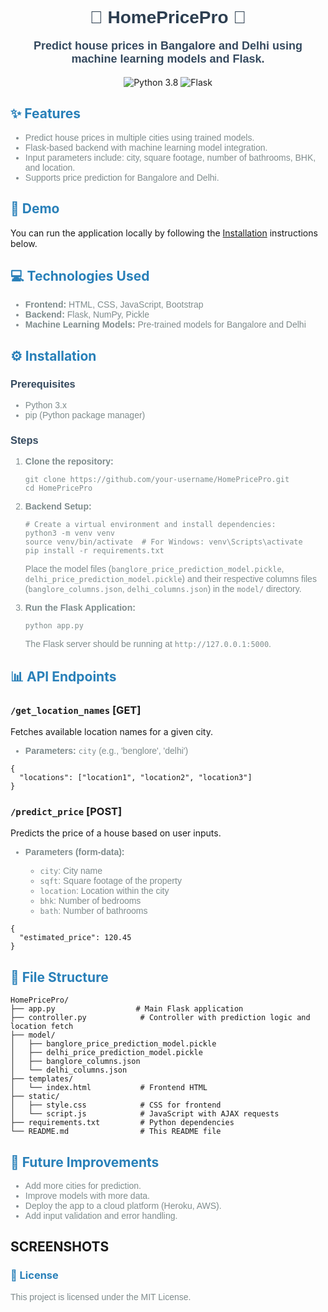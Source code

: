 <h1 align="center" style="font-family: Arial, sans-serif; color: #2C3E50;">🏡 HomePricePro 🏡</h1>

<p align="center" style="font-family: Arial; font-size: 18px; color: #34495E;">
  <strong>Predict house prices in Bangalore and Delhi using machine learning models and Flask.</strong>
</p>

<p align="center">
  <img src="https://img.shields.io/badge/python-v3.8-blue" alt="Python 3.8">
  <img src="https://img.shields.io/badge/flask-v2.0.1-green" alt="Flask">
</p>

<h2 style="color: #2980B9;">✨ Features</h2>
<ul style="font-family: Arial; color: #7F8C8D;">
  <li>Predict house prices in multiple cities using trained models.</li>
  <li>Flask-based backend with machine learning model integration.</li>
  <li>Input parameters include: city, square footage, number of bathrooms, BHK, and location.</li>
  <li>Supports price prediction for Bangalore and Delhi.</li>
</ul>

<h2 style="color: #2980B9;">🚀 Demo</h2>
<p>You can run the application locally by following the <a href="#installation">Installation</a> instructions below.</p>

<h2 style="color: #2980B9;">💻 Technologies Used</h2>
<ul style="font-family: Arial; color: #7F8C8D;">
  <li><strong>Frontend:</strong> HTML, CSS, JavaScript, Bootstrap</li>
  <li><strong>Backend:</strong> Flask, NumPy, Pickle</li>
  <li><strong>Machine Learning Models:</strong> Pre-trained models for Bangalore and Delhi</li>
</ul>

<h2 id="installation" style="color: #2980B9;">⚙️ Installation</h2>
<h3 style="font-family: Arial; color: #34495E;">Prerequisites</h3>
<ul style="font-family: Arial; color: #7F8C8D;">
  <li>Python 3.x</li>
  <li>pip (Python package manager)</li>
</ul>

<h3 style="font-family: Arial; color: #34495E;">Steps</h3>
<ol style="font-family: Arial; color: #7F8C8D;">
  <li><strong>Clone the repository:</strong></li>
  <pre><code>git clone https://github.com/your-username/HomePricePro.git
cd HomePricePro</code></pre>

  <li><strong>Backend Setup:</strong></li>
  <pre><code># Create a virtual environment and install dependencies:
python3 -m venv venv
source venv/bin/activate  # For Windows: venv\Scripts\activate
pip install -r requirements.txt</code></pre>

  <p>Place the model files (<code>banglore_price_prediction_model.pickle</code>, <code>delhi_price_prediction_model.pickle</code>) and their respective columns files (<code>banglore_columns.json</code>, <code>delhi_columns.json</code>) in the <code>model/</code> directory.</p>

  <li><strong>Run the Flask Application:</strong></li>
  <pre><code>python app.py</code></pre>
  <p>The Flask server should be running at <code>http://127.0.0.1:5000</code>.</p>
</ol>

<h2 style="color: #2980B9;">📊 API Endpoints</h2>

<h3><code>/get_location_names</code> [GET]</h3>
<p>Fetches available location names for a given city.</p>
<ul style="font-family: Arial; color: #7F8C8D;">
  <li><strong>Parameters:</strong> <code>city</code> (e.g., 'benglore', 'delhi')</li>
</ul>
<pre><code>{
  "locations": ["location1", "location2", "location3"]
}</code></pre>

<h3><code>/predict_price</code> [POST]</h3>
<p>Predicts the price of a house based on user inputs.</p>
<ul style="font-family: Arial; color: #7F8C8D;">
  <li><strong>Parameters (form-data):</strong></li>
  <ul>
    <li><code>city</code>: City name</li>
    <li><code>sqft</code>: Square footage of the property</li>
    <li><code>location</code>: Location within the city</li>
    <li><code>bhk</code>: Number of bedrooms</li>
    <li><code>bath</code>: Number of bathrooms</li>
  </ul>
</ul>
<pre><code>{
  "estimated_price": 120.45
}</code></pre>

<h2 style="color: #2980B9;">📂 File Structure</h2>
<pre><code>HomePricePro/
├── app.py                  # Main Flask application
├── controller.py            # Controller with prediction logic and location fetch
├── model/
│   ├── banglore_price_prediction_model.pickle
│   ├── delhi_price_prediction_model.pickle
│   ├── banglore_columns.json
│   └── delhi_columns.json
├── templates/
│   └── index.html           # Frontend HTML
├── static/
│   ├── style.css            # CSS for frontend
│   └── script.js            # JavaScript with AJAX requests
├── requirements.txt         # Python dependencies
└── README.md                # This README file</code></pre>

<h2 style="color: #2980B9;">🔧 Future Improvements</h2>
<ul style="font-family: Arial; color: #7F8C8D;">
  <li>Add more cities for prediction.</li>
  <li>Improve models with more data.</li>
  <li>Deploy the app to a cloud platform (Heroku, AWS).</li>
  <li>Add input validation and error handling.</li>
</ul>


<h2>SCREENSHOTS</h2>
<h3 style="color: #2980B9;">📜 License</h3>
<p style="font-family: Arial; color: #7F8C8D;">This project is licensed under the MIT License.</p>
